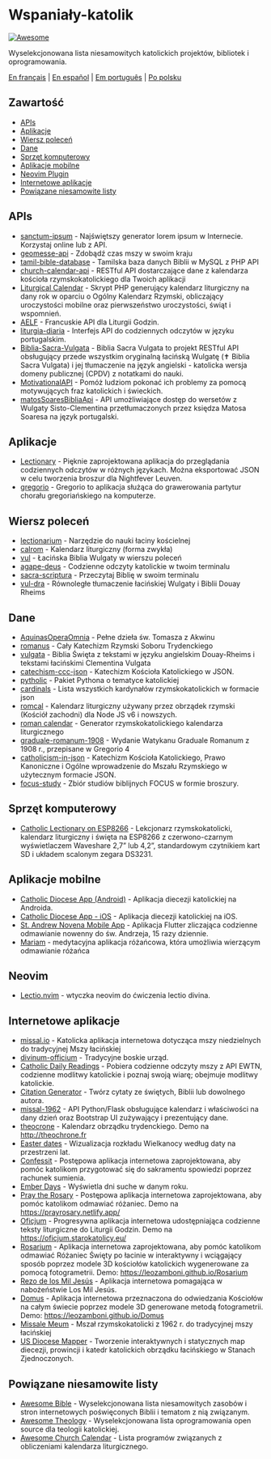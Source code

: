 # Wspaniały-katolik

[![Awesome](https://cdn.rawgit.com/sindresorhus/awesome/d7305f38d29fed78fa85652e3a63e154dd8e8829/media/badge.svg)](https://github.com/sindresorhus/awesome)

Wyselekcjonowana lista niesamowitych katolickich projektów, bibliotek i oprogramowania.

[En français](https://github.com/servusdei2018/awesome-catholic/blob/master/README.fr.md) | [En español](https://github.com/servusdei2018/awesome-catholic/blob/master/README.es.md) | [Em português](https://github.com/servusdei2018/awesome-catholic/blob/master/README.pt-br.md) | [Po polsku](https://github.com/servusdei2018/awesome-catholic/blob/master/README.pl-pl.md)

## Zawartość

  - [APIs](#apis)
  - [Aplikacje](#aplikacje)
  - [Wiersz poleceń](#wiersz-poleceń)
  - [Dane](#dane)
  - [Sprzęt komputerowy](#sprzęt-komputerowy)
  - [Aplikacje mobilne](#aplikacje-mobilne)
  - [Neovim Plugin](#neovim)
  - [Internetowe aplikacje](#internetowe-aplikacje)
  - [Powiązane niesamowite listy](#powiązane-niesamowite-listy)

## APIs

* [sanctum-ipsum](https://github.com/graysonhicks/sanctum-ipsum) - Najświętszy generator lorem ipsum w Internecie. Korzystaj online lub z API.
* [geomesse-api](https://github.com/carpedeum-fr/geomesse-api) - Zdobądź czas mszy w swoim kraju
* [tamil-bible-database](https://github.com/jayarathina/Tamil-Bible-Database) - Tamilska baza danych Biblii w MySQL z PHP API
* [church-calendar-api](https://github.com/igneus/church-calendar-api) - RESTful API dostarczające dane z kalendarza kościoła rzymskokatolickiego dla Twoich aplikacji
* [Liturgical Calendar](https://github.com/Liturgical-Calendar/LiturgicalCalendarAPI) - Skrypt PHP generujący kalendarz liturgiczny na dany rok w oparciu o Ogólny Kalendarz Rzymski, obliczający uroczystości mobilne oraz pierwszeństwo uroczystości, świąt i wspomnień.
* [AELF](https://api.aelf.org/) - Francuskie API dla Liturgii Godzin.
* [liturgia-diaria](https://github.com/Dancrf/liturgia-diaria) - Interfejs API do codziennych odczytów w języku portugalskim.
* [Biblia-Sacra-Vulgata](https://github.com/aseemsavio/Biblia-Sacra-Vulgata) - Biblia Sacra Vulgata to projekt RESTful API obsługujący przede wszystkim oryginalną łacińską Wulgatę (✝️ Biblia Sacra Vulgata) i jej tłumaczenie na język angielski - katolicka wersja domeny publicznej (CPDV) z notatkami do nauki.
* [MotivationalAPI](https://github.com/GomezMig03/MotivationalAPI) - Pomóż ludziom pokonać ich problemy za pomocą motywujących fraz katolickich i świeckich.
* [matosSoaresBibliaApi](https://github.com/devocionario/matosSoaresBibliaApi) - API umożliwiające dostęp do wersetów z Wulgaty Sisto-Clementina przetłumaczonych przez księdza Matosa Soaresa na język portugalski.

## Aplikacje

* [Lectionary](https://github.com/Dev1an/Lectionary) - Pięknie zaprojektowana aplikacja do przeglądania codziennych odczytów w różnych językach. Można eksportować JSON w celu tworzenia broszur dla Nightfever Leuven.
* [gregorio](https://github.com/gregorio-project/gregorio) - Gregorio to aplikacja służąca do grawerowania partytur chorału gregoriańskiego na komputerze.

## Wiersz poleceń

* [lectionarium](https://github.com/davidrmcharles/lectionarium) - Narzędzie do nauki łaciny kościelnej
* [calrom](https://github.com/calendarium-romanum/calrom) - Kalendarz liturgiczny (forma zwykła)
* [vul](https://github.com/LukeSmithxyz/vul) - Łacińska Biblia Wulgaty w wierszu poleceń
* [agape-deus](https://github.com/ngorden/agape-deus) - Codzienne odczyty katolickie w twoim terminalu
* [sacra-scriptura](https://github.com/ngorden/sacra-scriptura) - Przeczytaj Biblię w swoim terminalu
* [vul-dra](https://github.com/RaynardGerraldo/vul-dra/) - Równoległe tłumaczenie łacińskiej Wulgaty i Biblii Douay Rheims

## Dane

* [AquinasOperaOmnia](https://github.com/Geremia/AquinasOperaOmnia) - Pełne dzieła św. Tomasza z Akwinu
* [romanus](https://github.com/borderstech/romanus) - Cały Katechizm Rzymski Soboru Trydenckiego
* [vulgata](https://github.com/borderstech/vulgata) - Biblia Święta z tekstami w języku angielskim Douay-Rheims i tekstami łacińskimi Clementina Vulgata
* [catechism-ccc-json](https://github.com/nossbigg/catechism-ccc-json) - Katechizm Kościoła Katolickiego w JSON.
* [pytholic](https://github.com/Medromenax/pytholic) - Pakiet Pythona o tematyce katolickiej
* [cardinals](https://github.com/ChrisVo/cardinals) - Lista wszystkich kardynałów rzymskokatolickich w formacie json
* [romcal](https://github.com/romcal/romcal) - Kalendarz liturgiczny używany przez obrządek rzymski (Kościół zachodni) dla Node JS v6 i nowszych.
* [roman calendar](https://github.com/jayarathina/Roman-Calendar) - Generator rzymskokatolickiego kalendarza liturgicznego
* [graduale-romanum-1908](https://github.com/ahinkley/graduale-romanum-1908) - Wydanie Watykanu Graduale Romanum z 1908 r., przepisane w Gregorio 4
* [catholicism-in-json](https://github.com/aseemsavio/catholicism-in-json) - Katechizm Kościoła Katolickiego, Prawo Kanoniczne i Ogólne wprowadzenie do Mszału Rzymskiego w użytecznym formacie JSON.
* [focus-study](https://github.com/rvbcldud/focus-study) - Zbiór studiów biblijnych FOCUS w formie broszury.

## Sprzęt komputerowy

* [Catholic Lectionary on ESP8266](https://github.com/plishman/Catholic-Lectionary-on-ESP8266) - Lekcjonarz rzymskokatolicki, kalendarz liturgiczny i święta na ESP8266 z czerwono-czarnym wyświetlaczem Waveshare 2,7” lub 4,2”, standardowym czytnikiem kart SD i układem scalonym zegara DS3231.

## Aplikacje mobilne

* [Catholic Diocese App (Android)](https://github.com/geerlingguy/Catholic-Diocese-App-Android) - Aplikacja diecezji katolickiej na Androida.
* [Catholic Diocese App - iOS](https://github.com/geerlingguy/Catholic-Diocese-App-iOS) - Aplikacja diecezji katolickiej na iOS.
* [St. Andrew Novena Mobile App](https://github.com/mftruso/st-andrew-novena) - Aplikacja Flutter zliczająca codzienne odmawianie nowenny do św. Andrzeja, 15 razy dziennie.
* [Mariam](https://github.com/aldrinzigmundv/mariam) - medytacyjna aplikacja różańcowa, która umożliwia wierzącym odmawianie różańca

## Neovim

* [Lectio.nvim](https://github.com/ngorden/lectio.nvim) - wtyczka neovim do ćwiczenia lectio divina.

## Internetowe aplikacje

* [missal.io](https://github.com/benyanke/missal.io) - Katolicka aplikacja internetowa dotycząca mszy niedzielnych do tradycyjnej Mszy łacińskiej
* [divinum-officium](https://github.com/DivinumOfficium/divinum-officium) - Tradycyjne boskie urząd.
* [Catholic Daily Readings](https://github.com/tbaba007/ReactJs-Catholic-Daily-Readings-Integration-EWTN) - Pobiera codzienne odczyty mszy z API EWTN, codzienne modlitwy katolickie i poznaj swoją wiarę; obejmuje modlitwy katolickie.
* [Citation Generator](https://github.com/matefs/Citation-Generator) - Twórz cytaty ze świętych, Biblii lub dowolnego autora.
* [missal-1962](https://github.com/mmolenda/Missal1962) - API Python/Flask obsługujące kalendarz i właściwości na dany dzień oraz Bootstrap UI zużywający i prezentujący dane.
* [theocrone](https://github.com/paucazou/theochrone) - Kalendarz obrządku trydenckiego. Demo na http://theochrone.fr
* [Easter dates](https://easter-dates.gavinr.com/) - Wizualizacja rozkładu Wielkanocy według daty na przestrzeni lat.
* [Confessit](https://github.com/kas-catholic/confessit-web) - Postępowa aplikacja internetowa zaprojektowana, aby pomóc katolikom przygotować się do sakramentu spowiedzi poprzez rachunek sumienia.
* [Ember Days](https://github.com/saint-isidore-guild/ember-days) - Wyświetla dni suche w danym roku.
* [Pray the Rosary](https://github.com/marchiartur/pray-the-rosary) - Postępowa aplikacja internetowa zaprojektowana, aby pomóc katolikom odmawiać różaniec. Demo na https://prayrosary.netlify.app/
* [Oficjum](https://github.com/anna-wro/rkk) - Progresywna aplikacja internetowa udostępniająca codzienne teksty liturgiczne do Liturgii Godzin. Demo na https://oficjum.starokatolicy.eu/
* [Rosarium](https://github.com/leozamboni/Rosarium) - Aplikacja internetowa zaprojektowana, aby pomóc katolikom odmawiać Różaniec Święty po łacinie w interaktywny i wciągający sposób poprzez modele 3D kościołów katolickich wygenerowane za pomocą fotogrametrii. Demo: https://leozamboni.github.io/Rosarium
* [Rezo de los Mil Jesús](https://github.com/emamut/rezo-mil-jesus) - Aplikacja internetowa pomagająca w nabożeństwie Los Mil Jesús.
* [Domus](https://github.com/leozamboni/Domus) - Aplikacja internetowa przeznaczona do odwiedzania Kościołów na całym świecie poprzez modele 3D generowane metodą fotogrametrii. Demo: https://leozamboni.github.io/Domus
* [Missale Meum](https://github.com/mmolenda/missalemeum) - Mszał rzymskokatolicki z 1962 r. do tradycyjnej mszy łacińskiej
* [US Diocese Mapper](https://github.com/kburchfiel/us_diocese_mapper/) - Tworzenie interaktywnych i statycznych map diecezji, prowincji i katedr katolickich obrządku łacińskiego w Stanach Zjednoczonych.

## Powiązane niesamowite listy

- [Awesome Bible](https://github.com/awesome-bible/awesome-bible.github.io) - Wyselekcjonowana lista niesamowitych zasobów i stron internetowych poświęconych Biblii i tematom z nią związanym.
- [Awesome Theology](https://github.com/historical-theology/awesome-theology) - Wyselekcjonowana lista oprogramowania open source dla teologii katolickiej.
- [Awesome Church Calendar](https://github.com/calendarium-romanum/awesome-church-calendar) - Lista programów związanych z obliczeniami kalendarza liturgicznego.
